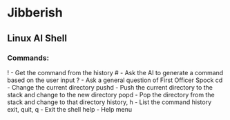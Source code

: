 # Jibberish
## Linux AI Shell

### Commands:
  !<index> - Get the command from the history
  #<command> - Ask the AI to generate a command based on the user input
  ?<question> - Ask a general question of First Officer Spock
  cd <directory> - Change the current directory
  pushd <directory> - Push the current directory to the stack and change to the new directory
  popd - Pop the directory from the stack and change to that directory
  history, h - List the command history
  exit, quit, q - Exit the shell
  help - Help menu